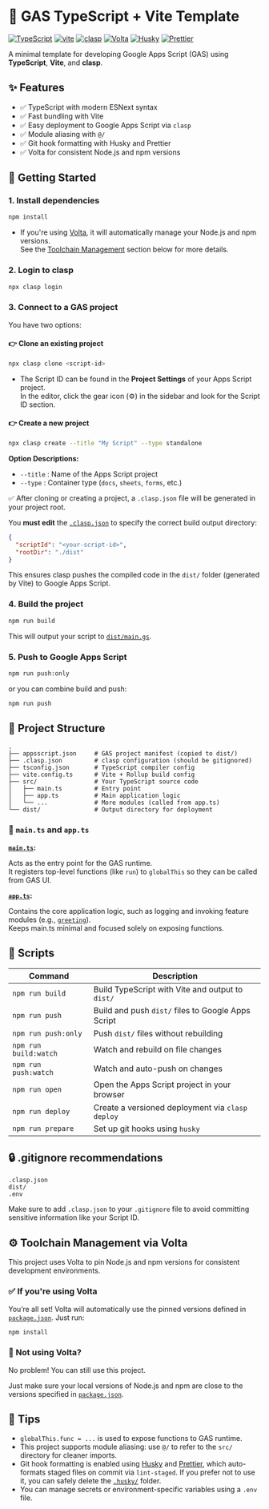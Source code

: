 # 🚀 GAS TypeScript + Vite Template

[![TypeScript](https://img.shields.io/badge/typescript-007ACC?logo=typescript)](https://www.typescriptlang.org/)
[![vite](https://img.shields.io/badge/bundler-vite-blue)](https://vitejs.dev/)
[![clasp](https://img.shields.io/badge/clasp-enabled-brightgreen)](https://github.com/google/clasp)
[![Volta](https://img.shields.io/badge/volta-managed-4B32C3?logo=volta)](https://volta.sh)
[![Husky](https://img.shields.io/badge/husky-enabled-2B7BB9)](https://typicode.github.io/husky/)
[![Prettier](https://img.shields.io/badge/prettier-enabled-F7B93E?logo=prettier)](https://prettier.io/)

A minimal template for developing Google Apps Script (GAS) using **TypeScript**, **Vite**, and **clasp**.

## ✨ Features

- ✅ TypeScript with modern ESNext syntax
- ✅ Fast bundling with Vite
- ✅ Easy deployment to Google Apps Script via `clasp`
- ✅ Module aliasing with `@/`
- ✅ Git hook formatting with Husky and Prettier
- ✅ Volta for consistent Node.js and npm versions

## 🏁 Getting Started

### 1. Install dependencies

```bash
npm install
```

- If you're using [Volta](https://volta.sh), it will automatically manage your Node.js and npm versions.  
  See the [Toolchain Management](#️-toolchain-management-via-volta) section below for more details.

### 2. Login to clasp

```bash
npx clasp login
```

### 3. Connect to a GAS project

You have two options:

#### **👉 Clone an existing project**

```bash
npx clasp clone <script-id>
```

- The Script ID can be found in the **Project Settings** of your Apps Script project.  
  In the editor, click the gear icon (⚙️) in the sidebar and look for the Script ID section.

#### **👉 Create a new project**

```bash
npx clasp create --title "My Script" --type standalone
```

**Option Descriptions:**

- `--title` : Name of the Apps Script project
- `--type` : Container type (`docs`, `sheets`, `forms`, etc.)

✅ After cloning or creating a project, a `.clasp.json` file will be generated in your project root.

You **must edit** the [`.clasp.json`](.clasp.json) to specify the correct build output directory:

```json
{
  "scriptId": "<your-script-id>",
  "rootDir": "./dist"
}
```

This ensures clasp pushes the compiled code in the `dist/` folder (generated by Vite) to Google Apps Script.

### 4. Build the project

```bash
npm run build
```

This will output your script to [`dist/main.gs`](./dist/main.gs).

### 5. Push to Google Apps Script

```bash
npm run push:only
```

or you can combine build and push:

```bash
npm run push
```

## 📁 Project Structure

```text
.
├── appsscript.json     # GAS project manifest (copied to dist/)
├── .clasp.json         # clasp configuration (should be gitignored)
├── tsconfig.json       # TypeScript compiler config
├── vite.config.ts      # Vite + Rollup build config
├── src/                # Your TypeScript source code
│   ├── main.ts         # Entry point
│   ├── app.ts          # Main application logic
│   └── ...             # More modules (called from app.ts)
└── dist/               # Output directory for deployment
```

### 📌 `main.ts` and `app.ts`

**[`main.ts`](./src/main.ts):**

Acts as the entry point for the GAS runtime.  
It registers top-level functions (like `run`) to `globalThis` so they can be called from GAS UI.

**[`app.ts`](./src/app.ts):**

Contains the core application logic, such as logging and invoking feature modules (e.g., [`greeting`](./src/features/greet.ts)).  
Keeps main.ts minimal and focused solely on exposing functions.

## 🧪 Scripts

| Command               | Description                                        |
| --------------------- | -------------------------------------------------- |
| `npm run build`       | Build TypeScript with Vite and output to `dist/`   |
| `npm run push`        | Build and push `dist/` files to Google Apps Script |
| `npm run push:only`   | Push `dist/` files without rebuilding              |
| `npm run build:watch` | Watch and rebuild on file changes                  |
| `npm run push:watch`  | Watch and auto-push on changes                     |
| `npm run open`        | Open the Apps Script project in your browser       |
| `npm run deploy`      | Create a versioned deployment via `clasp deploy`   |
| `npm run prepare`     | Set up git hooks using `husky`                     |

## 🔒 .gitignore recommendations

```text
.clasp.json
dist/
.env
```

Make sure to add `.clasp.json` to your `.gitignore` file to avoid committing sensitive information like your Script ID.

## ⚙️ Toolchain Management via Volta

This project uses Volta to pin Node.js and npm versions for consistent development environments.

### ✅ If you're using Volta

You’re all set! Volta will automatically use the pinned versions defined in [`package.json`](./package.json). Just run:

```bash
npm install
```

### 🚫 Not using Volta?

No problem! You can still use this project.

Just make sure your local versions of Node.js and npm are close to the versions specified in [`package.json`](./package.json).

## 🧠 Tips

- `globalThis.func = ...` is used to expose functions to GAS runtime.
- This project supports module aliasing: use `@/` to refer to the `src/` directory for cleaner imports.
- Git hook formatting is enabled using [Husky](https://typicode.github.io/husky) and [Prettier](https://prettier.io/), which auto-formats staged files on commit via `lint-staged`. If you prefer not to use it, you can safely delete the [`.husky/`](.husky) folder.
- You can manage secrets or environment-specific variables using a `.env` file.
